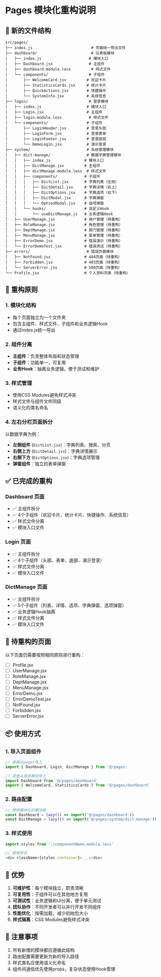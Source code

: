 # Pages 模块化重构说明

## 📁 新的文件结构

```
src/pages/
├── index.js                          # 页面统一导出文件
├── dashboard/                        # 仪表板模块
│   ├── index.js                     # 模块入口
│   ├── Dashboard.jsx                # 主组件
│   ├── dashboard.module.less         # 样式文件
│   └── components/                  # 子组件
│       ├── WelcomeCard.jsx         # 欢迎卡片
│       ├── StatisticsCards.jsx     # 统计卡片
│       ├── QuickActions.jsx        # 快捷操作
│       └── SystemInfo.jsx          # 系统信息
├── login/                           # 登录模块
│   ├── index.js                    # 模块入口
│   ├── Login.jsx                   # 主组件
│   ├── login.module.less            # 样式文件
│   └── components/                 # 子组件
│       ├── LoginHeader.jsx         # 登录头部
│       ├── LoginForm.jsx           # 登录表单
│       ├── LoginFooter.jsx         # 登录底部
│       └── DemoLogin.jsx           # 演示登录
├── system/                         # 系统管理模块
│   ├── dict-manage/                # 数据字典管理模块
│   │   ├── index.js               # 模块入口
│   │   ├── DictManage.jsx         # 主组件
│   │   ├── dictManage.module.less  # 样式文件
│   │   ├── components/            # 子组件
│   │   │   ├── DictList.jsx       # 字典列表（左侧）
│   │   │   ├── DictDetail.jsx     # 字典详情（右上）
│   │   │   ├── DictOptions.jsx    # 字典选项（右下）
│   │   │   ├── DictModal.jsx      # 字典弹窗
│   │   │   └── OptionModal.jsx    # 选项弹窗
│   │   └── hooks/                 # 自定义Hook
│   │       └── useDictManage.js   # 业务逻辑Hook
│   ├── UserManage.jsx             # 用户管理（待重构）
│   ├── RoleManage.jsx             # 角色管理（待重构）
│   ├── DeptManage.jsx             # 部门管理（待重构）
│   ├── MenuManage.jsx             # 菜单管理（待重构）
│   ├── ErrorDemo.jsx              # 错误演示（待重构）
│   └── ErrorDemoTest.jsx          # 错误测试（待重构）
├── errors/                         # 错误页面模块
│   ├── NotFound.jsx               # 404页面（待重构）
│   ├── Forbidden.jsx              # 403页面（待重构）
│   └── ServerError.jsx            # 500页面（待重构）
└── Profile.jsx                    # 个人资料页面（待重构）
```

## 🎯 重构原则

### 1. 模块化结构
- 每个页面独立为一个文件夹
- 包含主组件、样式文件、子组件和业务逻辑Hook
- 通过index.js统一导出

### 2. 组件分离
- **主组件**：负责整体布局和状态管理
- **子组件**：功能单一，可复用
- **业务Hook**：抽离业务逻辑，便于测试和维护

### 3. 样式管理
- 使用CSS Modules避免样式冲突
- 样式文件与组件文件同级
- 语义化的类名命名

### 4. 左右分栏页面拆分
以数据字典为例：
- **左侧组件** (`DictList.jsx`)：字典列表、搜索、分页
- **右侧上方** (`DictDetail.jsx`)：字典详情展示
- **右侧下方** (`DictOptions.jsx`)：字典选项管理
- **弹窗组件**：独立的表单弹窗

## ✅ 已完成的重构

### Dashboard 页面
- ✅ 主组件拆分
- ✅ 4个子组件（欢迎卡片、统计卡片、快捷操作、系统信息）
- ✅ 样式文件分离
- ✅ 模块入口文件

### Login 页面
- ✅ 主组件拆分
- ✅ 4个子组件（头部、表单、底部、演示登录）
- ✅ 样式文件分离
- ✅ 模块入口文件

### DictManage 页面
- ✅ 主组件拆分
- ✅ 5个子组件（列表、详情、选项、字典弹窗、选项弹窗）
- ✅ 业务逻辑Hook抽离
- ✅ 样式文件分离
- ✅ 模块入口文件

## 🔄 待重构的页面

以下页面仍需要按照相同原则进行重构：
- [ ] Profile.jsx
- [ ] UserManage.jsx
- [ ] RoleManage.jsx
- [ ] DeptManage.jsx
- [ ] MenuManage.jsx
- [ ] ErrorDemo.jsx
- [ ] ErrorDemoTest.jsx
- [ ] NotFound.jsx
- [ ] Forbidden.jsx
- [ ] ServerError.jsx

## 📦 使用方式

### 1. 导入页面组件
```javascript
// 直接从pages导入
import { Dashboard, Login, DictManage } from '@/pages'

// 或者从具体模块导入
import Dashboard from '@/pages/dashboard'
import { WelcomeCard, StatisticsCards } from '@/pages/dashboard'
```

### 2. 路由配置
```javascript
// 使用模块化的懒加载
const Dashboard = lazy(() => import('@/pages/dashboard'))
const DictManage = lazy(() => import('@/pages/system/dict-manage'))
```

### 3. 样式使用
```javascript
import styles from './componentName.module.less'

// 使用样式
<div className={styles.container}>...</div>
```

## 🚀 优势

1. **可维护性**：每个模块独立，职责清晰
2. **可复用性**：子组件可以在其他地方复用
3. **可测试性**：业务逻辑和UI分离，便于单元测试
4. **团队协作**：不同开发者可以并行开发不同组件
5. **性能优化**：按需加载，减少初始包大小
6. **样式隔离**：CSS Modules避免样式冲突

## 📝 注意事项

1. 所有新增的模块都应遵循此结构
2. 路由配置需要更新为新的导入路径
3. 样式类名应使用语义化命名
4. 组件间通信优先使用props，复杂状态使用Hook管理